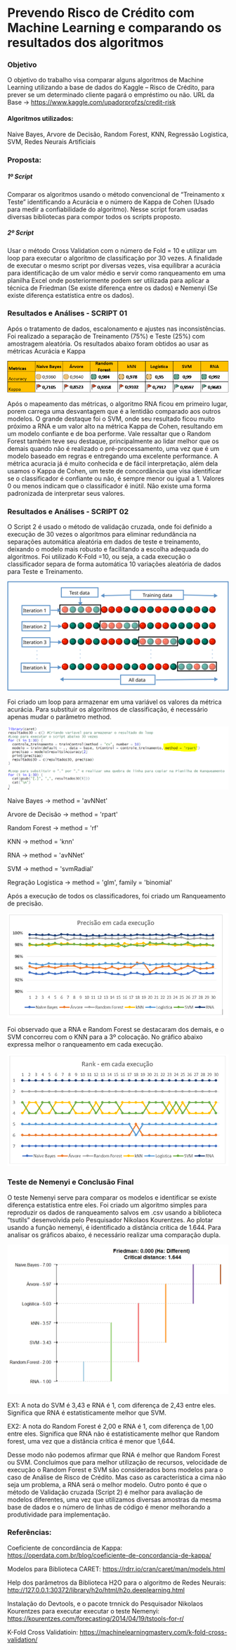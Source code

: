 # Prevendo Risco de Crédito com Machine Learning e comparando os resultados dos algoritmos



### Objetivo
O objetivo do trabalho visa comparar alguns algoritmos de Machine Learning  utilizando a base de dados do Kaggle – Risco de Crédito, para prever se um determinado cliente pagará o empréstimo ou não.
URL da Base -> https://www.kaggle.com/upadorprofzs/credit-risk

#### Algoritmos utilizados:
Naive Bayes, Arvore de Decisão, Random Forest, KNN, Regressão Logistica, SVM, Redes Neurais Artificiais

### Proposta:
##### 1º Script
Comparar os algoritmos usando o método convencional de “Treinamento x Teste” identificando a Acurácia e o número de Kappa de Cohen (Usado para medir a confiabilidade do algoritmo).
Nesse script foram usadas diversas bibliotecas para compor todos os scripts proposto.

##### 2º Script
Usar o método Cross Validation com o número de Fold = 10 e utilizar um loop para executar o algoritmo de classificação por 30 vezes.
A finalidade de executar o mesmo script por diversas vezes, visa equilibrar a acurácia para identificação de um valor médio e servir como ranqueamento em uma planilha Excel onde posteriormente podem ser utilizada para aplicar a técnica de Friedman (Se existe diferença entre os dados) e Nemenyi (Se existe diferença estatística entre os dados).


### Resultados e Análises -  SCRIPT 01


Após o tratamento de dados, escalonamento e ajustes nas inconsistências.
Foi realizado a separação de Treinamento (75%) e Teste (25%) com amostragem aleatória. 
Os resultados abaixo foram obtidos ao usar as métricas Acurácia e Kappa
 
 ![Metodo_convencional](https://github.com/JWEDSONF/R_MachineLearning/blob/master/Resultado_Metodo1.png)
 
Após o mapeamento das métricas, o algoritmo RNA ficou em primeiro lugar, porem carrega uma desvantagem que é a lentidão comparado aos outros modelos.
O grande destaque foi o SVM, onde seu resultado ficou muito próximo a RNA e um valor alto na métrica Kappa de Cohen, resultando em um modelo confiante e de boa performe.
Vale ressaltar que o Random Forest também teve seu destaque, principalmente ao lidar melhor que os demais quando não é realizado o pré-processamento, uma vez que é um modelo baseado em regras e entregando uma excelente performance.
A métrica acuracia já é muito conhecida e de fácil interpretação, além dela usamos o Kappa de Cohen, um teste de concordância que visa identificar se o classificador é confiante ou não, é sempre menor ou igual a 1. Valores 0 ou menos indicam que o classificador é inútil. Não existe uma forma padronizada de interpretar seus valores.

### Resultados e Análises -  SCRIPT 02
O Script 2 é usado o método de validação cruzada, onde foi definido a execução de 30 vezes o algoritmos para eliminar redundância na separações automática aleatória em dados de teste e treinamento, deixando o modelo mais robusto e facilitando a escolha adequada do algoritmos.
Foi utilizado K-Fold =10, ou seja, a cada execução o classificador separa de forma automática 10 variações aleatória de dados para Teste e Treinamento. 

![CrossoValidadtion](https://github.com/JWEDSONF/R_MachineLearning/blob/master/K-fold_cross_validation_EN.svg)
 
Foi criado um loop para armazenar em uma variável os valores da métrica acurácia.
Para substituir os algoritmos de classificação, é necessário apenas mudar o parâmetro method.

![loop_resultado](https://github.com/JWEDSONF/R_MachineLearning/blob/master/loop_resultados.png)
 
Naive Bayes -> method = 'avNNet'

Arvore de Decisão -> method = 'rpart'

Random Forest -> method = 'rf'

KNN -> method = 'knn'

RNA -> method = 'avNNet'

SVM -> method = 'svmRadial'

Regração Logistica -> method = 'glm', family = 'binomial'

Após a execução de todos os classificadores, foi criado um Ranqueamento de precisão.

![Resultado das Execuçoes](https://github.com/JWEDSONF/R_MachineLearning/blob/master/CrossValidation_Execucoes.PNG)
 

Foi observado que a RNA e Random Forest se destacaram dos demais, e o SVM concorreu com o KNN para a 3º colocação.
No gráfico abaixo expressa melhor o ranqueamento em cada execução.

 ![Resultado Rank](https://github.com/JWEDSONF/R_MachineLearning/blob/master/CrossValidation_Rank.PNG)

### Teste de Nemenyi e Conclusão Final
O teste Nemenyi serve para comparar os modelos e identificar se existe diferença estatística entre eles.
Foi criado um algoritmo simples para reproduzir os dados de ranqueamento salvos em .csv usando a biblioteca “tsutils” desenvolvida pelo Pesquisador Nikolaos Kourentzes.
Ao plotar usando a função nemenyi, é identificado a distância crítica de 1.644.
Para analisar os gráficos abaixo, é necessário realizar uma comparação dupla.
 

![Friedman](https://github.com/JWEDSONF/R_MachineLearning/blob/master/Grafico_Friedman01.png)

EX1: A nota do SVM é 3,43 e RNA é 1, com diferença de 2,43 entre eles.
	Significa que RNA é estatisticamente melhor que SVM.

EX2: A nota do Random Forest é 2,00 e RNA é 1, com diferença de 1,00 entre eles.
	Significa que RNA não é estatisticamente melhor que Random forest, uma vez que a distância crítica é menor que 1,644.

Desse modo não podemos afirmar que RNA é melhor que Random Forest ou SVM.
Concluímos que para melhor utilização de recursos, velocidade de execução o Random Forest e SVM são considerados bons modelos para o caso de Análise de Risco de Crédito.
Mas caso as característica a cima não seja um problema, a RNA será o melhor modelo.
Outro ponto é que o método de Validação cruzada (Script 2) é melhor para avaliação de modelos diferentes, uma vez que utilizamos diversas amostras da mesma base de dados e o número de linhas de código é menor melhorando a produtividade para implementação.




### Referências:
Coeficiente de concordância de Kappa: https://operdata.com.br/blog/coeficiente-de-concordancia-de-kappa/

Modelos para Biblioteca CARET: https://rdrr.io/cran/caret/man/models.html

Help dos parâmetros da Biblioteca H2O para o algoritmo de Redes Neurais: http://127.0.0.1:30372/library/h2o/html/h2o.deeplearning.html

Instalação do Devtools, e o pacote trnnick do Pesquisador Nikolaos Kourentzes para executar executar o teste Nemenyi: https://kourentzes.com/forecasting/2014/04/19/tstools-for-r/

K-Fold Cross Validatioin: https://machinelearningmastery.com/k-fold-cross-validation/

 
